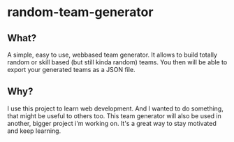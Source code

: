 # random-team-generator

## What?

A simple, easy to use, webbased team generator.
It allows to build totally random or skill based (but still kinda random) teams.
You then will be able to export your generated teams as a JSON file.

## Why?

I use this project to learn web development. And I wanted to do something, that might be useful to others too.
This team generator will also be used in another, bigger project i'm working on.
It's a great way to stay motivated and keep learning.
